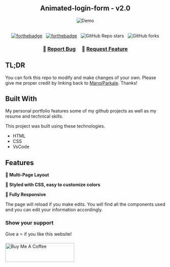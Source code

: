 <h2 align="center">
Animated-login-form - v2.0<br/>
</h2>
<div align="center">
  <img alt="Demo" src=".anime.png" />
</div>

<br/>

<center>

[![forthebadge](https://forthebadge.com/images/badges/made-with-html.svg)](https://forthebadge.com) &nbsp;
[![forthebadge](https://forthebadge.com/images/badges/made-with-css.svg)](https://forthebadge.com) &nbsp;
![GitHub Repo stars](https://img.shields.io/github/stars/ManojParkale/Animated-login-form?color=red&logo=github&style=for-the-badge) &nbsp;
![GitHub forks](https://img.shields.io/github/forks/ManojParkale/Animated-login-form?color=red&logo=github&style=for-the-badge)

</center>

<h3 align="center">
    🔹
    <a href="https://github.com/ManojParkale/Animated-login-form/issues">Report Bug</a> &nbsp; &nbsp;
    🔹
    <a href="https://github.com/ManojParkale/Animated-login-form/issues">Request Feature</a>
</h3>

## TL;DR

You can fork this repo to modify and make changes of your own. Please give me proper credit by linking back to [ManojParkale](https://github.com/ManojParkale/Animated-login-form). Thanks!

## Built With

My personal portfolio features some of my github projects as well as my resume and technical skills.<br/>

This project was built using these technologies.

- HTML
- CSS
- VsCode

## Features

**📖 Multi-Page Layout**

**🎨 Styled with CSS, easy to customize colors**

**📱 Fully Responsive**

The page will reload if you make edits.
You will find all the components used and you can edit your information accordingly.

### Show your support

Give a ⭐ if you like this website!

<a href="https://www.buymeacoffee.com/ManojParkale" target="_blank"><img src="https://cdn.buymeacoffee.com/buttons/v2/default-violet.png" alt="Buy Me A Coffee" height= "60px" width= "217px" ></a>
